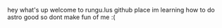 hey what's up welcome to rungu.lus github place im learning how to do astro good so dont make fun of me :(
